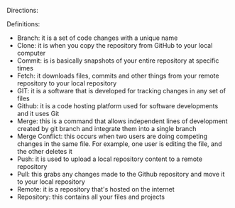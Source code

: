 Directions:


Definitions:
- Branch: it is a set of code changes with a unique name 
- Clone: it is when you copy the repository from GitHub to your local computer
- Commit: is is basically snapshots of your entire repository at specific times
- Fetch: it downloads files, commits and other things from your remote repository to your local repository 
- GIT: it is a software that is developed for tracking changes in any set of files
- Github: it is a code hosting platform used for software developments and it uses Git
- Merge: this is a command that allows independent lines of development created by git branch and integrate them into a single branch
- Merge Conflict: this occurs when two users are doing competing changes in the same file. For example, one user is editing the file, and the other deletes it
- Push: it is used to upload a local repository content to a remote repository 
- Pull: this grabs any changes made to the Github repository and move it to your local repository 
- Remote: it is a repository that's hosted on the internet 
- Repository: this contains all your files and projects 


